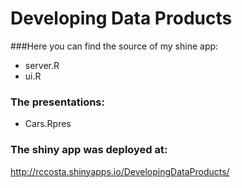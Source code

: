 # Developing Data Products

###Here you can find the source of my shine app:
- server.R
- ui.R

### The presentations:
- Cars.Rpres 

### The shiny app was deployed at:

http://rccosta.shinyapps.io/DevelopingDataProducts/
